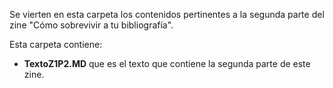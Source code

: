 Se vierten en esta carpeta los contenidos pertinentes a la segunda parte del zine "Cómo sobrevivir a tu bibliografía".  


Esta carpeta contiene:  

- **TextoZ1P2.MD** que es el texto que contiene la segunda parte de este zine.
